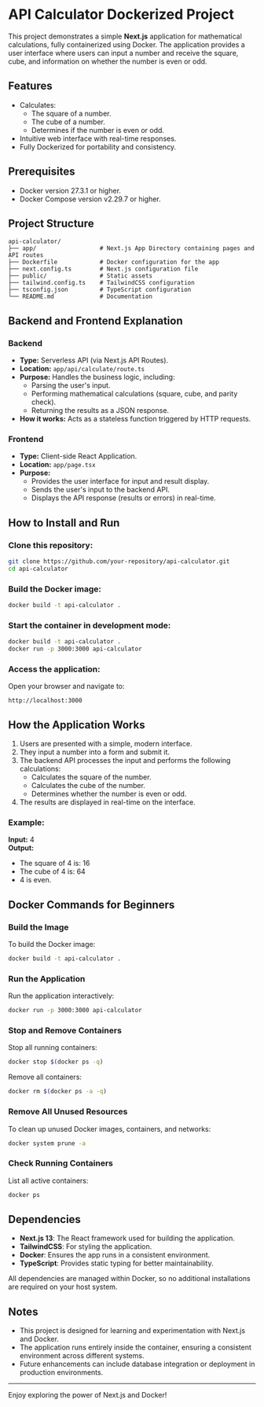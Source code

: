 # API Calculator Dockerized Project

This project demonstrates a simple **Next.js** application for mathematical calculations, fully containerized using Docker. The application provides a user interface where users can input a number and receive the square, cube, and information on whether the number is even or odd.

## Features

- Calculates:
  - The square of a number.
  - The cube of a number.
  - Determines if the number is even or odd.
- Intuitive web interface with real-time responses.
- Fully Dockerized for portability and consistency.

## Prerequisites

- Docker version 27.3.1 or higher.
- Docker Compose version v2.29.7 or higher.

## Project Structure

```
api-calculator/
├── app/                  # Next.js App Directory containing pages and API routes
├── Dockerfile            # Docker configuration for the app
├── next.config.ts        # Next.js configuration file
├── public/               # Static assets
├── tailwind.config.ts    # TailwindCSS configuration
├── tsconfig.json         # TypeScript configuration
└── README.md             # Documentation
```

## Backend and Frontend Explanation

### Backend
- **Type:** Serverless API (via Next.js API Routes).
- **Location:** `app/api/calculate/route.ts`
- **Purpose:** Handles the business logic, including:
  - Parsing the user's input.
  - Performing mathematical calculations (square, cube, and parity check).
  - Returning the results as a JSON response.
- **How it works:** Acts as a stateless function triggered by HTTP requests.

### Frontend
- **Type:** Client-side React Application.
- **Location:** `app/page.tsx`
- **Purpose:**
  - Provides the user interface for input and result display.
  - Sends the user's input to the backend API.
  - Displays the API response (results or errors) in real-time.

## How to Install and Run

### Clone this repository:

```bash
git clone https://github.com/your-repository/api-calculator.git
cd api-calculator
```

### Build the Docker image:

```bash
docker build -t api-calculator .
```

### Start the container in development mode:

```bash
docker build -t api-calculator .
docker run -p 3000:3000 api-calculator
```

### Access the application:

Open your browser and navigate to:

```
http://localhost:3000
```

## How the Application Works

1. Users are presented with a simple, modern interface.
2. They input a number into a form and submit it.
3. The backend API processes the input and performs the following calculations:
   - Calculates the square of the number.
   - Calculates the cube of the number.
   - Determines whether the number is even or odd.
4. The results are displayed in real-time on the interface.

### Example:

**Input:** 4  
**Output:**
- The square of 4 is: 16
- The cube of 4 is: 64
- 4 is even.

## Docker Commands for Beginners

### Build the Image

To build the Docker image:

```bash
docker build -t api-calculator .
```

### Run the Application

Run the application interactively:

```bash
docker run -p 3000:3000 api-calculator
```

### Stop and Remove Containers

Stop all running containers:

```bash
docker stop $(docker ps -q)
```

Remove all containers:

```bash
docker rm $(docker ps -a -q)
```

### Remove All Unused Resources

To clean up unused Docker images, containers, and networks:

```bash
docker system prune -a
```

### Check Running Containers

List all active containers:

```bash
docker ps
```

## Dependencies

- **Next.js 13**: The React framework used for building the application.
- **TailwindCSS**: For styling the application.
- **Docker**: Ensures the app runs in a consistent environment.
- **TypeScript**: Provides static typing for better maintainability.

All dependencies are managed within Docker, so no additional installations are required on your host system.

## Notes

- This project is designed for learning and experimentation with Next.js and Docker.
- The application runs entirely inside the container, ensuring a consistent environment across different systems.
- Future enhancements can include database integration or deployment in production environments.

---

Enjoy exploring the power of Next.js and Docker!

